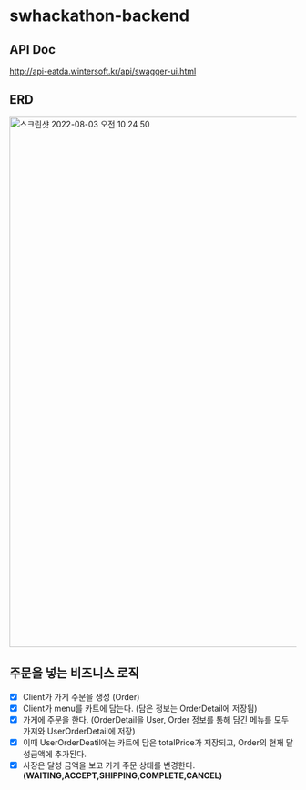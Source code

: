# swhackathon-backend

## API Doc
http://api-eatda.wintersoft.kr/api/swagger-ui.html

## ERD

<img width="932" alt="스크린샷 2022-08-03 오전 10 24 50" src="https://user-images.githubusercontent.com/79779676/182504072-41ac02ce-5f35-4e0e-bff1-d020343514c8.png">

## 주문을 넣는 비즈니스 로직

- [X] Client가 가게 주문을 생성 (Order)
- [X] Client가 menu를 카트에 담는다. (담은 정보는 OrderDetail에 저장됨)
- [X] 가게에 주문을 한다. (OrderDetail을 User, Order 정보를 통해 담긴 메뉴를 모두 가져와 UserOrderDetail에 저장)
- [X] 이때 UserOrderDeatil에는 카트에 담은 totalPrice가 저장되고, Order의 현재 달성금액에 추가된다.
- [X] 사장은 달성 금액을 보고 가게 주문 상태를 변경한다. **(WAITING,ACCEPT,SHIPPING,COMPLETE,CANCEL)**